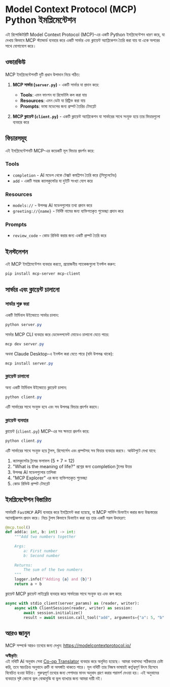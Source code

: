 <!--
CO_OP_TRANSLATOR_METADATA:
{
  "original_hash": "706b9b075dc484b73a053e6e9c709b4b",
  "translation_date": "2025-07-13T23:31:28+00:00",
  "source_file": "04-PracticalImplementation/samples/python/README.md",
  "language_code": "bn"
}
-->
# Model Context Protocol (MCP) Python ইমপ্লিমেন্টেশন

এই রিপোজিটরিটি Model Context Protocol (MCP)-এর একটি Python ইমপ্লিমেন্টেশন ধারণ করে, যা দেখায় কিভাবে MCP স্ট্যান্ডার্ড ব্যবহার করে একটি সার্ভার এবং ক্লায়েন্ট অ্যাপ্লিকেশন তৈরি করা যায় যা একে অপরের সাথে যোগাযোগ করে।

## ওভারভিউ

MCP ইমপ্লিমেন্টেশনটি দুটি প্রধান উপাদান নিয়ে গঠিত:

1. **MCP সার্ভার (`server.py`)** - একটি সার্ভার যা প্রদান করে:
   - **Tools**: এমন ফাংশন যা রিমোটলি কল করা যায়
   - **Resources**: এমন ডেটা যা রিট্রিভ করা যায়
   - **Prompts**: ভাষা মডেলের জন্য প্রম্পট তৈরির টেমপ্লেট

2. **MCP ক্লায়েন্ট (`client.py`)** - একটি ক্লায়েন্ট অ্যাপ্লিকেশন যা সার্ভারের সাথে সংযুক্ত হয়ে তার ফিচারগুলো ব্যবহার করে

## ফিচারসমূহ

এই ইমপ্লিমেন্টেশনটি MCP-এর কয়েকটি মূল ফিচার প্রদর্শন করে:

### Tools
- `completion` - AI মডেল থেকে টেক্সট কমপ্লিশন তৈরি করে (সিমুলেটেড)
- `add` - একটি সহজ ক্যালকুলেটর যা দুইটি সংখ্যা যোগ করে

### Resources
- `models://` - উপলব্ধ AI মডেলগুলোর তথ্য প্রদান করে
- `greeting://{name}` - নির্দিষ্ট নামের জন্য ব্যক্তিগতকৃত শুভেচ্ছা প্রদান করে

### Prompts
- `review_code` - কোড রিভিউ করার জন্য একটি প্রম্পট তৈরি করে

## ইনস্টলেশন

এই MCP ইমপ্লিমেন্টেশন ব্যবহার করতে, প্রয়োজনীয় প্যাকেজগুলো ইনস্টল করুন:

```powershell
pip install mcp-server mcp-client
```

## সার্ভার এবং ক্লায়েন্ট চালানো

### সার্ভার শুরু করা

একটি টার্মিনাল উইন্ডোতে সার্ভার চালান:

```powershell
python server.py
```

সার্ভার MCP CLI ব্যবহার করে ডেভেলপমেন্ট মোডেও চালানো যেতে পারে:

```powershell
mcp dev server.py
```

অথবা Claude Desktop-এ ইনস্টল করা যেতে পারে (যদি উপলব্ধ থাকে):

```powershell
mcp install server.py
```

### ক্লায়েন্ট চালানো

অন্য একটি টার্মিনাল উইন্ডোতে ক্লায়েন্ট চালান:

```powershell
python client.py
```

এটি সার্ভারের সাথে সংযুক্ত হবে এবং সব উপলব্ধ ফিচার প্রদর্শন করবে।

### ক্লায়েন্ট ব্যবহার

ক্লায়েন্ট (`client.py`) MCP-এর সব ক্ষমতা প্রদর্শন করে:

```powershell
python client.py
```

এটি সার্ভারের সাথে সংযুক্ত হয়ে টুলস, রিসোর্সেস এবং প্রম্পটসহ সব ফিচার ব্যবহার করবে। আউটপুটে দেখা যাবে:

1. ক্যালকুলেটর টুলের ফলাফল (5 + 7 = 12)
2. "What is the meaning of life?" প্রশ্নের জন্য completion টুলের উত্তর
3. উপলব্ধ AI মডেলগুলোর তালিকা
4. "MCP Explorer" এর জন্য ব্যক্তিগতকৃত শুভেচ্ছা
5. কোড রিভিউ প্রম্পট টেমপ্লেট

## ইমপ্লিমেন্টেশন বিস্তারিত

সার্ভারটি `FastMCP` API ব্যবহার করে ইমপ্লিমেন্ট করা হয়েছে, যা MCP সার্ভিস ডিফাইন করার জন্য উচ্চস্তরের অ্যাবস্ট্রাকশন প্রদান করে। নিচে টুলস কিভাবে ডিফাইন করা হয় তার একটি সরল উদাহরণ:

```python
@mcp.tool()
def add(a: int, b: int) -> int:
    """Add two numbers together
    
    Args:
        a: First number
        b: Second number
    
    Returns:
        The sum of the two numbers
    """
    logger.info(f"Adding {a} and {b}")
    return a + b
```

ক্লায়েন্ট MCP ক্লায়েন্ট লাইব্রেরি ব্যবহার করে সার্ভারের সাথে সংযুক্ত হয় এবং কল করে:

```python
async with stdio_client(server_params) as (reader, writer):
    async with ClientSession(reader, writer) as session:
        await session.initialize()
        result = await session.call_tool("add", arguments={"a": 5, "b": 7})
```

## আরও জানুন

MCP সম্পর্কে আরও তথ্যের জন্য দেখুন: https://modelcontextprotocol.io/

**অস্বীকৃতি**:  
এই নথিটি AI অনুবাদ সেবা [Co-op Translator](https://github.com/Azure/co-op-translator) ব্যবহার করে অনূদিত হয়েছে। আমরা যথাসাধ্য সঠিকতার চেষ্টা করি, তবে স্বয়ংক্রিয় অনুবাদে ত্রুটি বা অসঙ্গতি থাকতে পারে। মূল নথিটি তার নিজস্ব ভাষায়ই কর্তৃত্বপূর্ণ উৎস হিসেবে বিবেচিত হওয়া উচিত। গুরুত্বপূর্ণ তথ্যের জন্য পেশাদার মানব অনুবাদ গ্রহণ করার পরামর্শ দেওয়া হয়। এই অনুবাদের ব্যবহারে সৃষ্ট কোনো ভুল বোঝাবুঝি বা ভুল ব্যাখ্যার জন্য আমরা দায়ী নই।